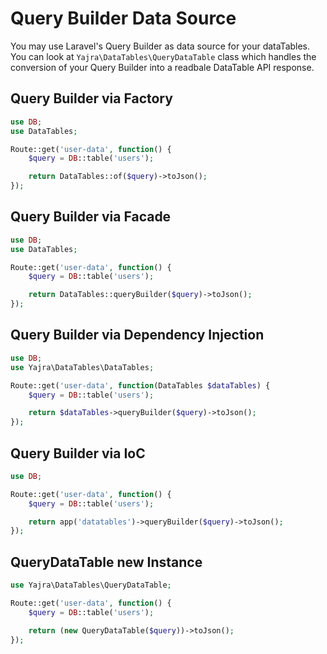 # Query Builder Data Source

You may use Laravel's Query Builder as data source for your dataTables.
You can look at `Yajra\DataTables\QueryDataTable` class which handles the conversion of your Query Builder into a readbale DataTable API response.

<a name="factory"></a>
## Query Builder via Factory

```php
use DB;
use DataTables;

Route::get('user-data', function() {
	$query = DB::table('users');

	return DataTables::of($query)->toJson();
});
```

<a name="facade"></a>
## Query Builder via Facade

```php
use DB;
use DataTables;

Route::get('user-data', function() {
	$query = DB::table('users');

	return DataTables::queryBuilder($query)->toJson();
});
```

<a name="dependency-injection"></a>
## Query Builder via Dependency Injection

```php
use DB;
use Yajra\DataTables\DataTables;

Route::get('user-data', function(DataTables $dataTables) {
	$query = DB::table('users');

	return $dataTables->queryBuilder($query)->toJson();
});
```
<a name="ioc"></a>
## Query Builder via IoC

```php
use DB;

Route::get('user-data', function() {
	$query = DB::table('users');

	return app('datatables')->queryBuilder($query)->toJson();
});
```

<a name="instance"></a>
## QueryDataTable new Instance

```php
use Yajra\DataTables\QueryDataTable;

Route::get('user-data', function() {
    $query = DB::table('users');

    return (new QueryDataTable($query))->toJson();
});
